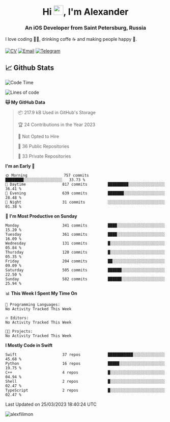 <h1 align="center">Hi <img src="https://raw.githubusercontent.com/MartinHeinz/MartinHeinz/master/wave.gif" width="30px">, I'm Alexander</h1>
<h3 align="center">An iOS Developer from Saint Petersburg, Russia</h3>

I love coding 👨‍💻, drinking coffe ☕️ and making people happy 🎊.

[![CV](https://img.shields.io/badge/CV-Александр%20Филимонов-14b420)](http://alexfilimon.github.io/)
[![Email](https://img.shields.io/badge/Email-as.filimonov@mail.ru-f39f37)](mailto:as.filimonov@mail.ru)
[![Telegram](https://img.shields.io/badge/Telegram-alexfilimon-1686b1)](https://t.me/alexfilimon)

## 📈 Github Stats

<!--START_SECTION:waka-->
![Code Time](http://img.shields.io/badge/Code%20Time-0%20secs-blue)

![Lines of code](https://img.shields.io/badge/From%20Hello%20World%20I%27ve%20Written-1.4%20million%20lines%20of%20code-blue)

**🐱 My GitHub Data** 

> 📦 217.9 kB Used in GitHub's Storage 
 > 
> 🏆 24 Contributions in the Year 2023
 > 
> 🚫 Not Opted to Hire
 > 
> 📜 36 Public Repositories 
 > 
> 🔑 33 Private Repositories 
 > 
**I'm an Early 🐤** 

```text
🌞 Morning                757 commits         ████████░░░░░░░░░░░░░░░░░   33.73 % 
🌆 Daytime                817 commits         █████████░░░░░░░░░░░░░░░░   36.41 % 
🌃 Evening                639 commits         ███████░░░░░░░░░░░░░░░░░░   28.48 % 
🌙 Night                  31 commits          ░░░░░░░░░░░░░░░░░░░░░░░░░   01.38 % 
```
📅 **I'm Most Productive on Sunday** 

```text
Monday                   341 commits         ████░░░░░░░░░░░░░░░░░░░░░   15.20 % 
Tuesday                  361 commits         ████░░░░░░░░░░░░░░░░░░░░░   16.09 % 
Wednesday                131 commits         █░░░░░░░░░░░░░░░░░░░░░░░░   05.84 % 
Thursday                 120 commits         █░░░░░░░░░░░░░░░░░░░░░░░░   05.35 % 
Friday                   204 commits         ██░░░░░░░░░░░░░░░░░░░░░░░   09.09 % 
Saturday                 505 commits         ██████░░░░░░░░░░░░░░░░░░░   22.50 % 
Sunday                   582 commits         ██████░░░░░░░░░░░░░░░░░░░   25.94 % 
```


📊 **This Week I Spent My Time On** 

```text
💬 Programming Languages: 
No Activity Tracked This Week

🔥 Editors: 
No Activity Tracked This Week

🐱‍💻 Projects: 
No Activity Tracked This Week
```

**I Mostly Code in Swift** 

```text
Swift                    37 repos            ███████████░░░░░░░░░░░░░░   45.68 % 
Python                   16 repos            █████░░░░░░░░░░░░░░░░░░░░   19.75 % 
C++                      4 repos             █░░░░░░░░░░░░░░░░░░░░░░░░   04.94 % 
Shell                    2 repos             █░░░░░░░░░░░░░░░░░░░░░░░░   02.47 % 
TypeScript               2 repos             █░░░░░░░░░░░░░░░░░░░░░░░░   02.47 % 
```




 Last Updated on 25/03/2023 18:40:24 UTC
<!--END_SECTION:waka-->

<img align="center" src="https://github-readme-stats.vercel.app/api?username=alexfilimon&show_icons=true" alt="alexfilimon" />
